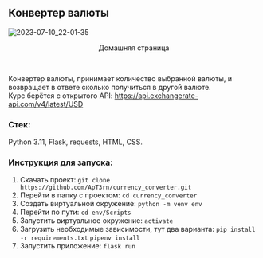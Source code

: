 ## Конвертер валюты

![2023-07-10_22-01-35](https://github.com/ApT3rn/currency_converter_flask/assets/96689510/20e0d502-63c1-4580-a898-14c6dc81a704)
<p align=center>Домашняя страница</p>
<br>

Конвертер валюты, принимает количество выбранной валюты, 
и возвращает в ответе сколько получиться в другой валюте.<br>
Курс берётся с открытого API: https://api.exchangerate-api.com/v4/latest/USD

### Стек:

Python 3.11, Flask, requests, HTML, CSS.

### Инструкция для запуска:

1. Скачать проект: ``` git clone https://github.com/ApT3rn/currency_converter.git ```
2. Перейти в папку с проектом: ``` cd currency_converter ```
3. Создать виртуальной окружение: ``` python -m venv env ```
4. Перейти по пути: ``` cd env/Scripts ```
5. Запустить виртуальное окружение: ``` activate ```
6. Загрузить необходимые зависимости, тут два варианта:
   ``` pip install -r requirements.txt ```
   ``` pipenv install ```
7. Запустить приложение: ``` flask run ```
